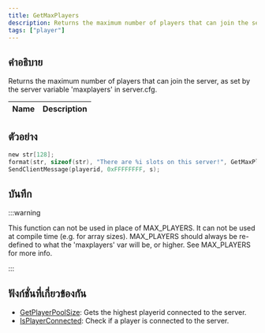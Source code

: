 ```yaml
---
title: GetMaxPlayers
description: Returns the maximum number of players that can join the server, as set by the server variable 'maxplayers' in server.
tags: ["player"]
---
```


## คำอธิบาย

Returns the maximum number of players that can join the server, as set by the server variable 'maxplayers' in server.cfg.

| Name | Description |
| ---- | ----------- |


## ตัวอย่าง

```c
new str[128];
format(str, sizeof(str), "There are %i slots on this server!", GetMaxPlayers());
SendClientMessage(playerid, 0xFFFFFFFF, s);
```

## บันทึก

:::warning

This function can not be used in place of MAX_PLAYERS. It can not be used at compile time (e.g. for array sizes). MAX_PLAYERS should always be re-defined to what the 'maxplayers' var will be, or higher. See MAX_PLAYERS for more info.

:::

## ฟังก์ชั่นที่เกี่ยวข้องกัน

- [GetPlayerPoolSize](../functions/GetPlayerPoolSize): Gets the highest playerid connected to the server.
- [IsPlayerConnected](../functions/IsPlayerConnected): Check if a player is connected to the server.
